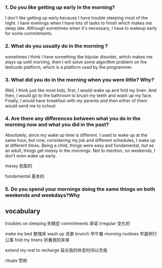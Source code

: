 ### 1. Do you like getting up early in the morning?

I don't like getting up early because I have trouble sleeping most of the night. I have evenings when I have lots of tasks to finish which makes me sleep late. Although sometimes when it's necessary, I have to wakeup early for some commitments.




### 2. What do you usually do in the morning ?

sometimes I think I have something like bipolar disorder,
which makes me stays up until morning, then I will solve some algorithm problem on the leetcode platform,
which is a platform used by the programmer.


### 3. What did you do in the morning when you were little? Why?

Well, I think just like most kids, first, I would wake up and fold my linen. And then, I would go to the bathroom to brush my teeth and wash up my face. Finally, I would have breakfast with my parents and then either of them would send me to school.

### 4. Are there any differences between what you do in the morning now and what you did in the past?
Absolutely, since my wake up time is different. I used to wake up at the same hour, but now, considering my job and different schedules, I wake up at different times. Being a child, things were easy and fundamental, but as an adult, things get messy in the mornings. Not to mention, on weekends, I don’t even wake up early.

messy 肮脏的

fundamental 基本的

 
###  5. Do you spend your mornings doing the same things on both weekends and weekdays?Why


## vocabulary
troubles on sleeping 失眠症
commitments 承诺
irregular 变化的

make my bed 整理床
wash up 洗漱
brunch 早午餐
morning routines 早晨例行公事
fold my linens 折叠我的床单

extend my rest to recharge 延长我的休息时间以充电

rituals 惯例
